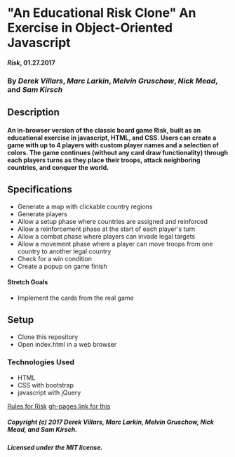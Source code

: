 # "An Educational Risk Clone" An Exercise in Object-Oriented Javascript

#### _Risk_, 01.27.2017

### By _Derek Villars_, _Marc Larkin_, _Melvin Gruschow_, _Nick Mead_, and _Sam Kirsch_

## Description

#### An in-browser version of the classic board game Risk, built as an educational exercise in javascript, HTML, and CSS. Users can create a game with up to 4 players with custom player names and a selection of colors. The game continues (without any card draw functionality) through each players turns as they place their troops, attack neighboring countries, and conquer the world.

## Specifications

* Generate a map with clickable country regions
* Generate players
* Allow a setup phase where countries are assigned and reinforced
* Allow a reinforcement phase at the start of each player's turn
* Allow a combat phase where players can invade legal targets
* Allow a movement phase where a player can move troops from one country to another legal country
* Check for a win condition
* Create a popup on game finish


#### Stretch Goals

* Implement the cards from the real game

## Setup

* Clone this repository
* Open index.html in a web browser

### Technologies Used

* HTML
* CSS with bootstrap
* javascript with jQuery

[Rules for Risk](http://www.ultraboardgames.com/risk/game-rules.php)
[gh-pages link for this](http://denalisk.github.io/Risk/index.html)

##### Copyright (c) 2017 Derek Villars, Marc Larkin, Melvin Gruschow, Nick Mead, and Sam Kirsch.

##### Licensed under the MIT license.
